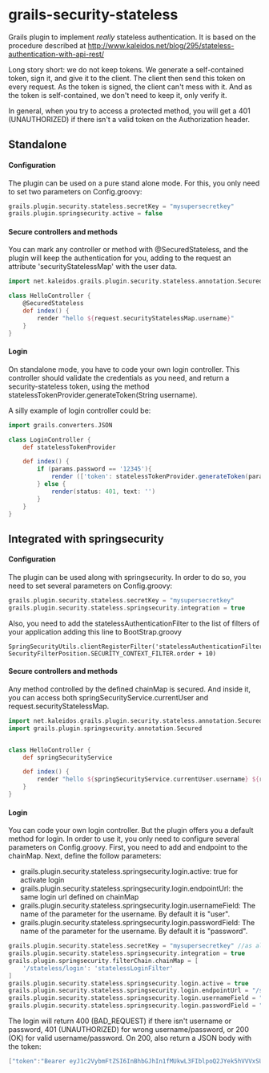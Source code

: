 grails-security-stateless
=========================

  Grails plugin to implement *really* stateless authentication. It is based on the procedure described at http://www.kaleidos.net/blog/295/stateless-authentication-with-api-rest/
  
   Long story short: we do not keep tokens. We generate a self-contained token, sign it, and give it to the client. The client then send this token on every request. As the token is signed, the client can't mess with it. And as the token is self-contained, we don't need to keep it, only verify it.
   
   
   
   In general, when you try to access a protected method, you will get a 401 (UNAUTHORIZED) if there isn't a valid token on the Authorization header.


Standalone
----------

#### Configuration

The plugin can be used on a pure stand alone mode. For this, you only need to set two parameters on Config.groovy:

```groovy
grails.plugin.security.stateless.secretKey = "mysupersecretkey"
grails.plugin.springsecurity.active = false
```


#### Secure controllers and methods

You can mark any controller or method with @SecuredStateless, and the plugin will keep the authentication for you, adding to the request an attribute 'securityStatelessMap' with the user data.

```groovy
import net.kaleidos.grails.plugin.security.stateless.annotation.SecuredStateless

class HelloController {
    @SecuredStateless
    def index() {
        render "hello ${request.securityStatelessMap.username}"
    }
}
```


#### Login

On standalone mode, you have to code your own login controller. This controller should validate the credentials as you need, and return a security-stateless token, using the method statelessTokenProvider.generateToken(String username).

A silly example of login controller could be:

```groovy
import grails.converters.JSON

class LoginController {
    def statelessTokenProvider

    def index() {
        if (params.password == '12345'){
            render (['token': statelessTokenProvider.generateToken(params.user)] as JSON)
        } else {
            render(status: 401, text: '')
        }
    }
}
```

Integrated with springsecurity
------------------------------


#### Configuration

The plugin can be used along with springsecurity. In order to do so, you need to set several parameters on Config.groovy:

```groovy
grails.plugin.security.stateless.secretKey = "mysupersecretkey"
grails.plugin.security.stateless.springsecurity.integration = true
```

Also, you need to add the statelessAuthenticationFilter to the list of filters of your application adding this line to BootStrap.groovy

```
SpringSecurityUtils.clientRegisterFilter('statelessAuthenticationFilter', SecurityFilterPosition.SECURITY_CONTEXT_FILTER.order + 10)
```


#### Secure controllers and methods

Any method controlled by the defined chainMap is secured. And inside it, you can access both springSecurityService.currentUser and request.securityStatelessMap.


```groovy
import net.kaleidos.grails.plugin.security.stateless.annotation.SecuredStateless
import grails.plugin.springsecurity.annotation.Secured


class HelloController {
    def springSecurityService

    def index() {
        render "hello ${springSecurityService.currentUser.username} ${request.securityStatelessMap.username}"
    }
}
```

#### Login

You can code your own login controller. But the plugin offers you a default method for login. In order to use it, you only need to configure several parameters on Config.groovy. First, you need to add and endpoint to the chainMap. Next, define the follow parameters:

* grails.plugin.security.stateless.springsecurity.login.active: true for activate login
* grails.plugin.security.stateless.springsecurity.login.endpointUrl: the same login url defined on chainMap
* grails.plugin.security.stateless.springsecurity.login.usernameField: The name of the parameter for the username. By default it is "user".
* grails.plugin.security.stateless.springsecurity.login.passwordField: The name of the parameter for the username. By default it is "password".



```groovy
grails.plugin.security.stateless.secretKey = "mysupersecretkey" //as allways
grails.plugin.security.stateless.springsecurity.integration = true
grails.plugin.springsecurity.filterChain.chainMap = [
    '/stateless/login': 'statelessLoginFilter'
]
grails.plugin.security.stateless.springsecurity.login.active = true
grails.plugin.security.stateless.springsecurity.login.endpointUrl = "/stateless/login"
grails.plugin.security.stateless.springsecurity.login.usernameField = "user"
grails.plugin.security.stateless.springsecurity.login.passwordField = "password"

```


The login will return 400 (BAD_REQUEST) if there isn't username or password, 401 (UNAUTHORIZED) for wrong username/password, or 200 (OK) for valid username/password. On 200, also return a JSON body with the token:

```groovy
["token":"Bearer eyJ1c2VybmFtZSI6InBhbGJhIn1fMUkwL3FIblpoQ2JYek5hVVVxSUw4TjAvNmk1Y3Qwb0IvamhQVFdUWGpNTT0="]
```
